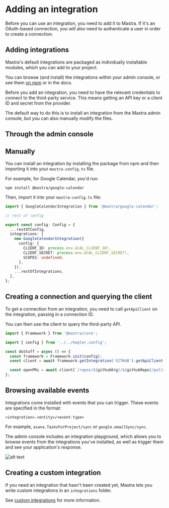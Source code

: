 # Adding an integration

Before you can use an integration, you need to add it to Mastra. If it's an OAuth-based connection, you will also need to authenticate a user in order to create a connection.

## Adding integrations

Mastra's default integrations are packaged as individually installable modules, which you can add to your project.

You can browse (and install) the integrations within your admin console, or see them [on npm](https://www.npmjs.com/org/mastra) or in the docs.

Before you add an integration, you need to have the relevant credentials to connect to the third-party service. This means getting an API key or a client ID and secret from the provider.

The default way to do this is to install an integration from the Mastra admin console, but you can also manually modify the files.

## Through the admin console

<!-- TODO: Add gif -->

## Manually

You can install an integration by installing the package from npm and then importing it into your `mastra-config.ts` file.

For example, for Google Calendar, you'd run:

`npm install @mastra/google-calendar`

Then, import it into your `mastra-config.ts` file:

```ts
import { GoogleCalendarIntegration } from '@mastra/google-calendar';

// rest of config

export const config: Config = {
  ...restOfConfig,
  integrations: [
    new GoogleCalendarIntegration({
      config: {
        CLIENT_ID: process.env.GCAL_CLIENT_ID!,
        CLIENT_SECRET: process.env.GCAL_CLIENT_SECRET!,
        SCOPES: undefined,
      },
    }),
    ...restOfIntegrations,
  ],
};
```

## Creating a connection and querying the client

To get a connection from an integration, you need to call `getApiClient` on the integration, passing in a connection ID.

You can then use the client to query the third-party API.

```ts
import { Framework } from '@mastra/core';

import { config } from '../../kepler.config';

const doStuff = async () => {
  const framework = Framework.init(config);
  const client = await framework.getIntegration('GITHUB').getApiClient({ connectionId: 'system' });

  const openPRs = await client[`/repos/${githubOrg}/${githubRepo}/pulls`].get();
};
```

## Browsing available events

Integrations come installed with events that you can trigger. These events are specified in the format:

`<integration>.<entity>/<event-type>`

For example, `asana.TasksForProject/sync` or `google.emailSync/sync`.

The admin console includes an integration playground, which allows you to browse events from the integrations you've installed, as well as trigger them and see your application's response.

![alt text](image-1.png)

## Creating a custom integration

If you need an integration that hasn't been created yet, Mastra lets you write custom integrations in an `integrations` folder.

See [custom integrations](../reference/creating-custom-integrations.md) for more information.
